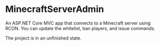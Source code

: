 # MinecraftServerAdmin
An ASP.NET Core MVC app that connects to a Minecraft server using RCON. You can update the whitelist, ban players, and issue commands.

The project is in an unfinished state.
